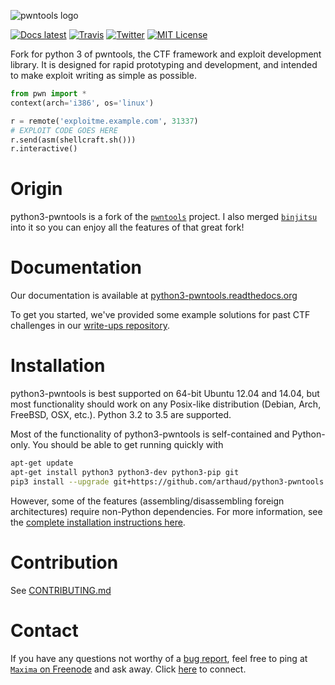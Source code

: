 ![pwntools logo](docs/source/logo.png?raw=true)

[![Docs latest](https://readthedocs.org/projects/python3-pwntools/badge/?version=latest)](https://python3-pwntools.readthedocs.org/en/latest/)
[![Travis](https://travis-ci.org/arthaud/python3-pwntools.svg?branch=master)](https://travis-ci.org/arthaud/python3-pwntools)
[![Twitter](https://img.shields.io/badge/twitter-Gallopsled-4099FF.svg?style=flat)](https://twitter.com/Gallopsled)
[![MIT License](https://img.shields.io/badge/license-MIT-blue.svg?style=flat)](http://choosealicense.com/licenses/mit/)

Fork for python 3 of pwntools, the CTF framework and exploit development library. It is designed for rapid prototyping and development, and intended to make exploit writing as simple as possible.

```python
from pwn import *
context(arch='i386', os='linux')

r = remote('exploitme.example.com', 31337)
# EXPLOIT CODE GOES HERE
r.send(asm(shellcraft.sh()))
r.interactive()
```

# Origin

python3-pwntools is a fork of the [`pwntools`](https://github.com/Gallopsled/pwntools) project.  I also merged [`binjitsu`](https://github.com/binjitsu/binjitsu) into it so you can enjoy all the features of that great fork!

# Documentation

Our documentation is available at [python3-pwntools.readthedocs.org](https://python3-pwntools.readthedocs.org/en/latest/)

To get you started, we've provided some example solutions for past CTF challenges in our [write-ups repository](https://github.com/binjitsu/examples).

# Installation

python3-pwntools is best supported on 64-bit Ubuntu 12.04 and 14.04, but most functionality should work on any Posix-like distribution (Debian, Arch, FreeBSD, OSX, etc.). Python 3.2 to 3.5 are supported.

Most of the functionality of python3-pwntools is self-contained and Python-only.  You should be able to get running quickly with

```sh
apt-get update
apt-get install python3 python3-dev python3-pip git
pip3 install --upgrade git+https://github.com/arthaud/python3-pwntools.git
```

However, some of the features (assembling/disassembling foreign architectures) require non-Python dependencies.  For more information, see the [complete installation instructions here](https://python3-pwntools.readthedocs.org/en/latest/install.html).

# Contribution

See [CONTRIBUTING.md](CONTRIBUTING.md)

# Contact

If you have any questions not worthy of a [bug report](https://github.com/arthaud/python3-pwntools/issues), feel free to ping
at [`Maxima` on Freenode](irc://irc.freenode.net/pwntools) and ask away.
Click [here](https://kiwiirc.com/client/irc.freenode.net/pwntools) to connect.
